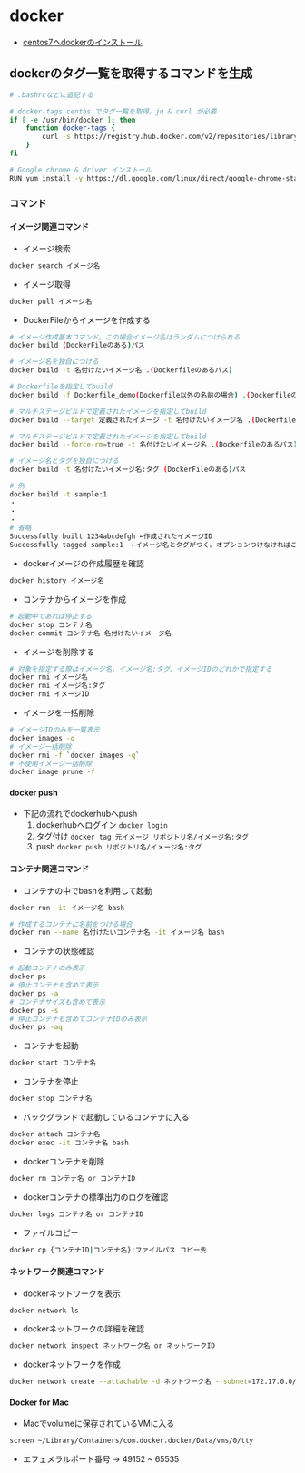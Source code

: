 # docker

* [centos7へdockerのインストール](https://qiita.com/kichise/items/f8e56c6d2d08eaf4a6a0)

## dockerのタグ一覧を取得するコマンドを生成

```sh
# .bashrcなどに追記する

# docker-tags centos でタグ一覧を取得。jq & curl が必要
if [ -e /usr/bin/docker ]; then
    function docker-tags {
        curl -s https://registry.hub.docker.com/v2/repositories/library/$1/tags/ | jq -r '.results[].name'
    }
fi
```

```sh
# Google chrome & driver インストール
RUN yum install -y https://dl.google.com/linux/direct/google-chrome-stable_current_x86_64.rpm --skip-broken
```

### コマンド

#### イメージ関連コマンド

* イメージ検索

```sh
docker search イメージ名
```

* イメージ取得

```sh
docker pull イメージ名
```

* DockerFileからイメージを作成する

```sh
# イメージ作成基本コマンド。この場合イメージ名はランダムにつけられる
docker build (DockerFileのある)パス

# イメージ名を独自につける
docker build -t 名付けたいイメージ名 .(Dockerfileのあるパス)

# Dockerfileを指定してbuild
docker build -f Dockerfile_demo(Dockerfile以外の名前の場合) .(Dockerfileのあるパス)

# マルチステージビルドで定義されたイメージを指定してbuild
docker build --target 定義されたイメージ -t 名付けたいイメージ名 .(Dockerfileのあるパス)

# マルチステージビルドで定義されたイメージを指定してbuild
docker build --force-rm=true -t 名付けたいイメージ名 .(Dockerfileのあるパス)

# イメージ名とタグを独自につける
docker build -t 名付けたいイメージ名:タグ (DockerFileのある)パス

# 例
docker build -t sample:1 .
・
・
・
# 省略
Successfully built 1234abcdefgh ←作成されたイメージID
Successfully tagged sample:1  ←イメージ名とタグがつく。オプションつけなければこの表記されない
```

* dockerイメージの作成履歴を確認

```sh
docker history イメージ名
```

* コンテナからイメージを作成

```sh
# 起動中であれば停止する
docker stop コンテナ名
docker commit コンテナ名 名付けたいイメージ名
```

* イメージを削除する

```sh
# 対象を指定する際はイメージ名、イメージ名:タグ、イメージIDのどれかで指定する
docker rmi イメージ名
docker rmi イメージ名:タグ
docker rmi イメージID
```

* イメージを一括削除

```sh
# イメージIDのみを一覧表示
docker images -q
# イメージ一括削除
docker rmi -f `docker images -q`
# 不使用イメージ一括削除
docker image prune -f
```

#### docker push

* 下記の流れでdockerhubへpush
  1. dockerhubへログイン `docker login`
  1. タグ付け `docker tag 元イメージ リポジトリ名/イメージ名:タグ`
  1. push `docker push リポジトリ名/イメージ名:タグ`

#### コンテナ関連コマンド

* コンテナの中でbashを利用して起動

```sh
docker run -it イメージ名 bash

# 作成するコンテナに名前をつける場合
docker run --name 名付けたいコンテナ名 -it イメージ名 bash
```

* コンテナの状態確認

```sh
# 起動コンテナのみ表示
docker ps
# 停止コンテナも含めて表示
docker ps -a
# コンテナサイズも含めて表示
docker ps -s
# 停止コンテナも含めてコンテナIDのみ表示
docker ps -aq
```

* コンテナを起動

```sh
docker start コンテナ名
```

* コンテナを停止

```sh
docker stop コンテナ名
```

* バックグランドで起動しているコンテナに入る

```sh
docker attach コンテナ名
docker exec -it コンテナ名 bash
```

* dockerコンテナを削除

```sh
docker rm コンテナ名 or コンテナID
```

* dockerコンテナの標準出力のログを確認

```sh
docker logs コンテナ名 or コンテナID
```

* ファイルコピー

```sh
docker cp {コンテナID|コンテナ名}:ファイルパス コピー先
```

#### ネットワーク関連コマンド

* dockerネットワークを表示

```sh
docker network ls
```

* dockerネットワークの詳細を確認

```sh
docker network inspect ネットワーク名 or ネットワークID
```

* dockerネットワークを作成

```sh
docker network create --attachable -d ネットワーク名 --subnet=172.17.0.0/16 作成ネットワーク名
```

#### Docker for Mac

* Macでvolumeに保存されているVMに入る

```sh
screen ~/Library/Containers/com.docker.docker/Data/vms/0/tty
```

* エフェメラルポート番号 -> 49152 ~ 65535
